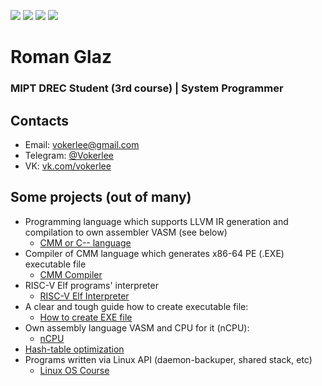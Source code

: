 <p align="left">
    <img src="https://img.shields.io/badge/Age-19-blue" />
    <img src="https://img.shields.io/badge/Focus-System%20Programming-darkgreen" />
    <img src="https://img.shields.io/badge/Lives-Russia-darkblue" />
    <img src="https://img.shields.io/badge/Languages-English%20%26%20Russian-red" />
</p>



<h1 align="left">Roman Glaz </h1>
<h3 align="left">MIPT DREC Student (3rd course) | System Programmer </h3>

## Contacts
* Email: [vokerlee@gmail.com](mailto:vokerlee@gmail.com)
* Telegram: [@Vokerlee](https://telegram.me/vokerlee)
* VK: [vk.com/vokerlee](https://vk.com/vokerlee)

## Some projects (out of many)

* Programming language which supports LLVM IR generation and compilation to own assembler VASM (see below)
    * [CMM or C-- language](https://github.com/Vokerlee/CMM-Language)
* Compiler of CMM language which generates x86-64 PE (.EXE) executable file
    * [CMM Compiler](https://github.com/Vokerlee/CMM-Compiler)
* RISC-V Elf programs' interpreter
    * [RISC-V Elf Interpreter](https://github.com/Vokerlee/RISC-V-ELF-Interpreter)
* A clear and tough guide how to create executable file:
    * [How to create EXE file](https://github.com/Vokerlee/Create-EXE-in-20-minutes)
* Own assembly language VASM and CPU for it (nCPU):
    * [nCPU](https://github.com/Vokerlee/Compiler-technologies/tree/master/nCPU)
* [Hash-table optimization](https://github.com/Vokerlee/Assembly/tree/master/5.2.%20Hash-table's%20optimization)
* Programs written via Linux API (daemon-backuper, shared stack, etc)
    * [Linux OS Course](https://github.com/Vokerlee/Linux-OS-Course)
